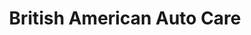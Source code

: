 ---
title: "British American Auto Care"
url: /columbia/british-american-auto-care/
shop: Autowerkstatt
---